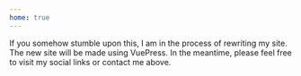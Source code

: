 ```yaml
---
home: true
---
```


If you somehow stumble upon this, I am in the process of rewriting my site. The new site will be made using VuePress. In the meantime, please feel free to visit my social links or contact me above.